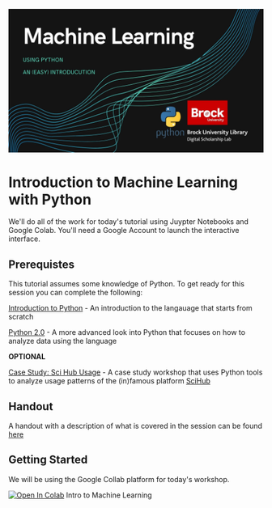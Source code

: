 ![Workshop Splash](Machine-Learning-Python.jpg)




# Introduction to Machine Learning with Python

We'll do all of the work for today's tutorial using Juypter Notebooks and Google Colab.
You'll need a Google Account to launch the interactive interface.



## Prerequistes

This tutorial assumes some knowledge of Python. To get ready for this session you can complete the following:

[Introduction to Python](https://brockdsl.github.io/Intro_to_Python_Workshop/) - An introduction to the langauage that starts from scratch

[Python 2.0](https://brockdsl.github.io/Python_2.0_Workshop/) - A more advanced look into Python that focuses on how to analyze data using the language

**OPTIONAL**

[Case Study: Sci Hub Usage](https://brockdsl.github.io/SciHub_Workshop/) - A case study workshop that uses Python tools to analyze usage patterns of the (in)famous platform [SciHub](https://en.wikipedia.org/wiki/Sci-Hub)



## Handout

A handout with a description of what is covered in the session can be found  [here](https://brockdsl.github.io/Machine_Learning_with_Python/pythonmachine.pdf)



## Getting Started

We will be using the Google Collab platform for today's workshop. 

[![Open In Colab](https://colab.research.google.com/assets/colab-badge.svg)](https://colab.research.google.com/github/BrockDSL/Machine_Learning_with_Python/blob/master/Machine%20Learning%20Basics.ipynb) Intro to Machine Learning

